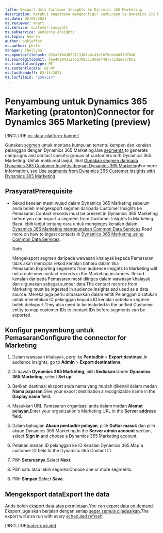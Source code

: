 ```yaml
---
title: Eksport data Customer Insights ke Dynamics 365 Marketing
description: Ketahui bagaimana mengkonfigur sambungan ke Dynamics 365 Marketing.
ms.date: 02/01/2021
ms.reviewer: mhart
ms.service: customer-insights
ms.subservice: audience-insights
ms.topic: how-to
author: phkieffer
ms.author: philk
manager: shellyha
ms.openlocfilehash: 892aff643872f11307a2c43e5670edab657d7848
ms.sourcegitcommit: bae40184312ab27b95c140a044875c2daea37951
ms.translationtype: HT
ms.contentlocale: ms-MY
ms.lasthandoff: 03/15/2021
ms.locfileid: "5597614"
---
```

# <a name="connector-for-dynamics-365-marketing-preview"></a><span data-ttu-id="43ab6-103">Penyambung untuk Dynamics 365 Marketing (pratonton)</span><span class="sxs-lookup"><span data-stu-id="43ab6-103">Connector for Dynamics 365 Marketing (preview)</span></span>

[!INCLUDE [cc-data-platform-banner](../includes/cc-data-platform-banner.md)]

<span data-ttu-id="43ab6-104">Gunakan [segmen](segments.md) untuk menjana kumpulan tertentu kempen dan kenalan pelanggan dengan Dynamics 365 Marketing.</span><span class="sxs-lookup"><span data-stu-id="43ab6-104">Use [segments](segments.md) to generate campaigns and contact specific groups of customers with Dynamics 365 Marketing.</span></span> <span data-ttu-id="43ab6-105">Untuk maklumat lanjut, lihat [Gunakan segmen daripada Dynamics 365 Customer Insights dengan Dynamics 365 Marketing](/dynamics365/marketing/customer-insights-segments)</span><span class="sxs-lookup"><span data-stu-id="43ab6-105">For more information, see [Use segments from Dynamics 365 Customer Insights with Dynamics 365 Marketing](/dynamics365/marketing/customer-insights-segments)</span></span>

## <a name="prerequisite"></a><span data-ttu-id="43ab6-106">Prasyarat</span><span class="sxs-lookup"><span data-stu-id="43ab6-106">Prerequisite</span></span>

- <span data-ttu-id="43ab6-107">Rekod kenalan mesti wujud dalam Dynamics 365 Marketing sebelum anda boleh mengeksport segmen daripada Customer Insights ke Pemasaran.</span><span class="sxs-lookup"><span data-stu-id="43ab6-107">Contact records must be present in Dynamics 365 Marketing before you can export a segment from Customer Insights to Marketing.</span></span> <span data-ttu-id="43ab6-108">Baca lebih lanjut tentang cara untuk menginges kenalan dalam [Dynamics 365 Marketing menggunakan Common Data Services](connect-power-query.md).</span><span class="sxs-lookup"><span data-stu-id="43ab6-108">Read more on how to ingest contacts in [Dynamics 365 Marketing using Common Data Services](connect-power-query.md).</span></span>

  > [!NOTE]
  > <span data-ttu-id="43ab6-109">Mengeksport segmen daripada wawasan khalayak kepada Pemasaran tidak akan mencipta rekod kenalan baharu dalam tika Pemasaran.</span><span class="sxs-lookup"><span data-stu-id="43ab6-109">Exporting segments from audience insights to Marketing will not create new contact records in the Marketing instances.</span></span> <span data-ttu-id="43ab6-110">Rekod kenalan daripada Pemasaran mesti diinges dalam wawasan khalayak dan digunakan sebagai sumber data.</span><span class="sxs-lookup"><span data-stu-id="43ab6-110">The contact records from Marketing must be ingested in audience insights and used as a data source.</span></span> <span data-ttu-id="43ab6-111">Mereka juga perlu dimasukkan dalam entiti Pelanggan disatukan untuk memetakan ID pelanggan kepada ID kenalan sebelum segmen boleh dieksport.</span><span class="sxs-lookup"><span data-stu-id="43ab6-111">They also need to be included in the unified Customer entity to map customer IDs to contact IDs before segments can be exported.</span></span>

## <a name="configure-the-connector-for-marketing"></a><span data-ttu-id="43ab6-112">Konfigur penyambung untuk Pemasaran</span><span class="sxs-lookup"><span data-stu-id="43ab6-112">Configure the connector for Marketing</span></span>

1. <span data-ttu-id="43ab6-113">Dalam wawasan khalayak, pergi ke **Pentadbir** > **Export destinasi**.</span><span class="sxs-lookup"><span data-stu-id="43ab6-113">In audience insights, go to **Admin** > **Export destinations**.</span></span>

1. <span data-ttu-id="43ab6-114">Di bawah **Dynamics 365 Marketing**, pilih **Sediakan**.</span><span class="sxs-lookup"><span data-stu-id="43ab6-114">Under **Dynamics 365 Marketing**, select **Set up**.</span></span>

1. <span data-ttu-id="43ab6-115">Berikan destinasi eksport anda nama yang mudah dikenali dalam medan **Nama paparan**.</span><span class="sxs-lookup"><span data-stu-id="43ab6-115">Give your export destination a recognizable name in the **Display name** field.</span></span>

1. <span data-ttu-id="43ab6-116">Masukkan URL Pemasaran organisasi anda dalam medan **Alamat pelayan**.</span><span class="sxs-lookup"><span data-stu-id="43ab6-116">Enter your organization's Marketing URL in the **Server address** field.</span></span>

1. <span data-ttu-id="43ab6-117">Dalam bahagian **Akaun pentadbir pelayan**, pilih **Daftar masuk** dan pilih akaun Dynamics 365 Marketing.</span><span class="sxs-lookup"><span data-stu-id="43ab6-117">In the **Server admin account** section, select **Sign in** and choose a Dynamics 365 Marketing account.</span></span>

1. <span data-ttu-id="43ab6-118">Petakan medan ID pelanggan ke ID Kenalan Dynamics 365.</span><span class="sxs-lookup"><span data-stu-id="43ab6-118">Map a customer ID field to the Dynamics 365 Contact ID.</span></span>

1. <span data-ttu-id="43ab6-119">Pilih **Seterusnya**.</span><span class="sxs-lookup"><span data-stu-id="43ab6-119">Select **Next**.</span></span>

1. <span data-ttu-id="43ab6-120">Pilih satu atau lebih segmen.</span><span class="sxs-lookup"><span data-stu-id="43ab6-120">Choose one or more segments.</span></span>

1. <span data-ttu-id="43ab6-121">Pilih **Simpan**.</span><span class="sxs-lookup"><span data-stu-id="43ab6-121">Select **Save**.</span></span>

## <a name="export-the-data"></a><span data-ttu-id="43ab6-122">Mengeksport data</span><span class="sxs-lookup"><span data-stu-id="43ab6-122">Export the data</span></span>

<span data-ttu-id="43ab6-123">Anda boleh [eksport data atas permintaan](export-destinations.md).</span><span class="sxs-lookup"><span data-stu-id="43ab6-123">You can [export data on demand](export-destinations.md).</span></span> <span data-ttu-id="43ab6-124">Eksport juga akan berjalan dengan setiap [segar semula dijadualkan](system.md#schedule-tab).</span><span class="sxs-lookup"><span data-stu-id="43ab6-124">The export will also run with every [scheduled refresh](system.md#schedule-tab).</span></span>


[!INCLUDE[footer-include](../includes/footer-banner.md)]